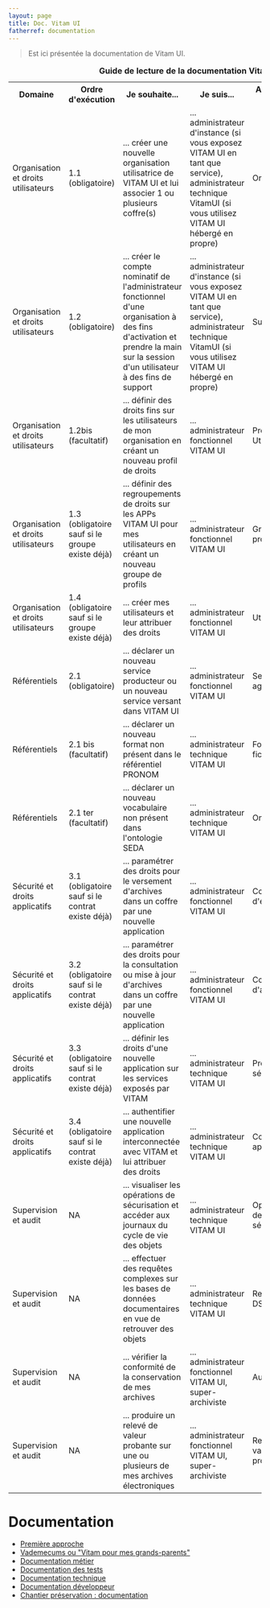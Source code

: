 ```yaml
---
layout: page
title: Doc. Vitam UI
fatherref: documentation
---
```


> Est ici présentée la documentation de Vitam UI.

<table>
<caption><b>Guide de lecture de la documentation Vitam UI</b></caption>
	<tr>
		<th>Domaine</th>
		<th>Ordre d'exécution</th>
		<th>Je souhaite... </th>
		<th>Je suis... </th>
		<th>APP Vitam UI</th>
		<th>Documentation</th>
	</tr>
	<tr>
		<td>Organisation et droits utilisateurs</td>
		<td>1.1 (obligatoire)</td>
		<td>... créer une nouvelle organisation utilisatrice de VITAM UI et lui associer 1 ou plusieurs coffre(s)</td>
		<td>... administrateur d'instance (si vous exposez VITAM UI en tant que service), administrateur technique VitamUI (si vous utilisez VITAM UI hébergé en propre)</td>
		<td>Organisation</td>
		<td><a href="https://www.programmevitam.fr/ressources/DocCourante/autres/fonctionnel/VitamUI_DocAPP_organisation.pdf">Organisation</a></td>
	</tr>
	<tr>
		<td>Organisation et droits utilisateurs</td>
		<td>1.2 (obligatoire)</td>
		<td>... créer le compte nominatif de l'administrateur fonctionnel d'une organisation à des fins d'activation et prendre la main sur la session d'un utilisateur à des fins de support</td>
		<td>... administrateur d'instance (si vous exposez VITAM UI en tant que service), administrateur technique VitamUI (si vous utilisez VITAM UI hébergé en propre)</td>
		<td>Subrogation</td>
		<td><a href="https://www.programmevitam.fr/ressources/DocCourante/autres/fonctionnel/VitamUI_DocAPP_subrogation.pdf">Subrogation</a></td>
	</tr>
	<tr>
		<td>Organisation et droits utilisateurs</td>
		<td>1.2bis (facultatif)</td>
		<td>... définir des droits fins sur les utilisateurs de mon organisation en créant un nouveau profil de droits</td>
		<td>... administrateur fonctionnel VITAM UI</td>
		<td>Profil APP Utilisateur</td>
		<td><a href="https://www.programmevitam.fr/ressources/DocCourante/autres/fonctionnel/VitamUI_DocAPP_profil_app_utilisateur.pdf">Profil APP Utilisateur</a></td>
	</tr>
	<tr>
		<td>Organisation et droits utilisateurs</td>
		<td>1.3 (obligatoire sauf si le groupe existe déjà)</td>
		<td>... définir des regroupements de droits sur les APPs VITAM UI pour mes utilisateurs en créant un nouveau groupe de profils</td>
		<td>... administrateur fonctionnel VITAM UI</td>
		<td>Groupes de profils</td>
		<td><a href="https://www.programmevitam.fr/ressources/DocCourante/autres/fonctionnel/VitamUI_DocAPP_groupe_profil.pdf">Groupes de profils</a></td>
	</tr>
	<tr>
		<td>Organisation et droits utilisateurs</td>
		<td>1.4 (obligatoire sauf si le groupe existe déjà)</td>
		<td>... créer mes utilisateurs et leur attribuer des droits</td>
		<td>... administrateur fonctionnel VITAM UI</td>
		<td>Utilisateur</td>
		<td><a href="https://www.programmevitam.fr/ressources/DocCourante/autres/fonctionnel/VitamUI_DocAPP_utilisateur.pdf">Utilisateur</a></td>
	</tr>
	<tr>
		<td>Référentiels</td>
		<td>2.1 (obligatoire)</td>
		<td>... déclarer un nouveau service producteur ou un nouveau service versant dans VITAM UI</td>
		<td>... administrateur fonctionnel VITAM UI</td>
		<td>Services agents</td>
		<td><a href="https://www.programmevitam.fr/ressources/DocCourante/autres/fonctionnel/VitamUI_DocAPP_services_agents.pdf">Services agents</a></td>
	</tr>
	<tr>
		<td>Référentiels</td>
		<td>2.1 bis (facultatif)</td>
		<td>... déclarer un nouveau format non présent dans le référentiel PRONOM</td>
		<td>... administrateur technique VITAM UI</td>
		<td>Formats de fichiers</td>
		<td><a href="https://www.programmevitam.fr/ressources/DocCourante/autres/fonctionnel/VitamUI_DocAPP_formats_fichiers.pdf">Formats de fichier</a></td>
	</tr>
	<tr>
		<td>Référentiels</td>
		<td>2.1 ter (facultatif)</td>
		<td>... déclarer un nouveau vocabulaire non présent dans l'ontologie SEDA</td>
		<td>... administrateur technique VITAM UI</td>
		<td>Ontologie</td>
		<td><a href="https://www.programmevitam.fr/ressources/DocCourante/autres/fonctionnel/VitamUI_DocAPP_ontologie.pdf">Ontologie</a></td>
	</tr>
	<tr>
		<td>Sécurité et droits applicatifs</td>
		<td>3.1 (obligatoire sauf si le contrat existe déjà)</td>
		<td>... paramétrer des droits pour le versement d'archives dans un coffre par une nouvelle application</td>
		<td>... administrateur fonctionnel VITAM UI</td>
		<td>Contrats d'entrée</td>
		<td><a href="https://www.programmevitam.fr/ressources/DocCourante/autres/fonctionnel/VitamUI_DocAPP_contrats_entree.pdf">Contrats d'entrée</a></td>
	</tr>
	<tr>
		<td>Sécurité et droits applicatifs</td>
		<td>3.2 (obligatoire sauf si le contrat existe déjà)</td>
		<td>... paramétrer des droits pour la consultation ou mise à jour d'archives dans un coffre par une nouvelle application</td>
		<td>... administrateur fonctionnel VITAM UI</td>
		<td>Contrats d'accès</td>
		<td><a href="https://www.programmevitam.fr/ressources/DocCourante/autres/fonctionnel/VitamUI_DocAPP_contrats_acces.pdf">Contrats d'accès</a></td>
	</tr>
	<tr>
		<td>Sécurité et droits applicatifs</td>
		<td>3.3 (obligatoire sauf si le contrat existe déjà)</td>
		<td>... définir les droits d'une nouvelle application sur les services exposés par VITAM</td>
		<td>... administrateur technique VITAM UI</td>
		<td>Profils de sécurité</td>
		<td><a href="https://www.programmevitam.fr/ressources/DocCourante/autres/fonctionnel/VitamUI_DocAPP_profils_securite.pdf">Organisation</a></td>
	</tr>
	<tr>
		<td>Sécurité et droits applicatifs</td>
		<td>3.4 (obligatoire sauf si le contrat existe déjà)</td>
		<td>... authentifier une nouvelle application interconnectée avec VITAM et lui attribuer des droits</td>
		<td>... administrateur technique VITAM UI</td>
		<td>Contexte applicatif</td>
		<td><a href="https://www.programmevitam.fr/ressources/DocCourante/autres/fonctionnel/VitamUI_DocAPP_contextes_applicatifs.pdf">Contexte applicatif</a></td>
	</tr>
	<tr>
		<td>Supervision et audit</td>
		<td>NA</td>
		<td>... visualiser les opérations de sécurisation et accéder aux journaux du cycle de vie des objets</td>
		<td>... administrateur technique VITAM UI</td>
		<td>Opérations de sécurisation</td>
		<td><a href="https://www.programmevitam.fr/ressources/DocCourante/autres/fonctionnel/VitamUI_DocAPP_operations_securisation.pdf">Opérations de sécurisation</a></td>
	</tr>
	<tr>
		<td>Supervision et audit</td>
		<td>NA</td>
		<td>... effectuer des requêtes complexes sur les bases de données documentaires en vue de retrouver des objets</td>
		<td>... administrateur technique VITAM UI</td>
		<td>Requêtes DSL</td>
		<td><a href="https://www.programmevitam.fr/ressources/DocCourante/autres/fonctionnel/VitamUI_DocAPP_requetes.pdf">Requêtes DSL</a></td>
	</tr>
	<tr>
		<td>Supervision et audit</td>
		<td>NA</td>
		<td>... vérifier la conformité de la conservation de mes archives</td>
		<td>... administrateur fonctionnel VITAM UI, super-archiviste</td>
		<td>Audits</td>
		<td><a href="https://www.programmevitam.fr/ressources/DocCourante/autres/fonctionnel/VitamUI_DocAPP_audits.pdf">Audits</a></td>
	</tr>
	<tr>
		<td>Supervision et audit</td>
		<td>NA</td>
		<td>... produire un relevé de valeur probante sur une ou plusieurs de mes archives électroniques</td>
		<td>... administrateur fonctionnel VITAM UI, super-archiviste</td>
		<td>Relevé de valeur probante</td>
		<td><a href="https://www.programmevitam.fr/ressources/DocCourante/autres/fonctionnel/VitamUI_DocAPP_releve_valeur_probante.pdf">Relevé de valeur probante</a></td>
	</tr>
</table>

# Documentation
* [Première approche](https://www.programmevitam.fr/pages/documentation/pour_approche_deb/)
* [Vademecums ou "Vitam pour mes grands-parents"](https://www.programmevitam.fr/pages/documentation/vademecums/)
* [Documentation métier](https://www.programmevitam.fr/pages/documentation/pour_archiviste/)
* [Documentation des tests](https://www.programmevitam.fr/pages/documentation/pour_test/)
* [Documentation technique](https://www.programmevitam.fr/pages/documentation/pour_tech/)
* [Documentation développeur](https://www.programmevitam.fr/pages/documentation/pour_dev/)
* [Chantier préservation : documentation](https://www.programmevitam.fr/pages/documentation/sur_chantier_preservation/)